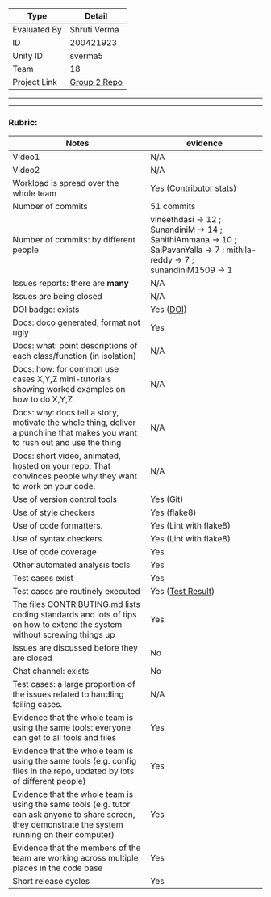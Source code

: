 |Type| Detail|
|--------|-------|
| Evaluated By | Shruti Verma |
| ID | 200421923  |
| Unity ID | sverma5 |
| Team | 18 |
| Project Link | [Group 2 Repo](https://github.com/SunandiniM/Group2_HW2) |

******
******

### Rubric:

|Notes|evidence|
|-----|---------|
|Video1| N/A | 
|Video2| N/A | 
|Workload is spread over the whole team | Yes ([Contributor stats](https://github.com/SunandiniM/Group2_HW2/graphs/contributors)) |
|Number of commits| 51 commits |
|Number of commits: by different people| vineethdasi -> 12 ; SunandiniM -> 14 ; SahithiAmmana -> 10 ; SaiPavanYalla -> 7 ; mithila-reddy -> 7 ; sunandiniM1509 -> 1 |
|Issues reports: there are **many**| N/A |
|Issues are being closed| N/A |
|DOI badge: exists| Yes ([DOI](https://zenodo.org/record/7111572#.YzZv8HbMK5c)) |
|Docs: doco generated, format not ugly | Yes |
|Docs: what: point descriptions of each class/function (in isolation) | N/A |
|Docs: how: for common use cases X,Y,Z mini-tutorials showing worked examples on how to do X,Y,Z| N/A | 
|Docs: why: docs tell a story, motivate the whole thing, deliver a punchline that makes you want to rush out and use the thing| N/A |
|Docs: short video, animated, hosted on your repo. That convinces people why they want to work on your code.| N/A |
|Use of version control tools| Yes (Git) |
|Use of style checkers | Yes (flake8) |
|Use of code formatters. | Yes (Lint with flake8) |
|Use of syntax checkers. | Yes (Lint with flake8) |
|Use of code coverage | Yes |
|Other automated analysis tools| Yes |
|Test cases exist| Yes |
|Test cases are routinely executed| Yes ([Test Result](https://github.com/SunandiniM/Group2_HW2/actions/runs/3156025664/jobs/5135307463))|
|The files CONTRIBUTING.md lists coding standards and lots of tips on how to extend the system without screwing things up| Yes |
|Issues are discussed before they are closed| No |
|Chat channel: exists| No |
|Test cases: a large proportion of the issues related to handling failing cases.| N/A |
|Evidence that the whole team is using the same tools: everyone can get to all tools and files| Yes |
|Evidence that the whole team is using the same tools (e.g. config files in the repo, updated by lots of different people)| Yes |
|Evidence that the whole team is using the same tools (e.g. tutor can ask anyone to share screen, they demonstrate the system running on their computer)| Yes |
|Evidence that the members of the team are working across multiple places in the code base| Yes |
|Short release cycles | Yes |
